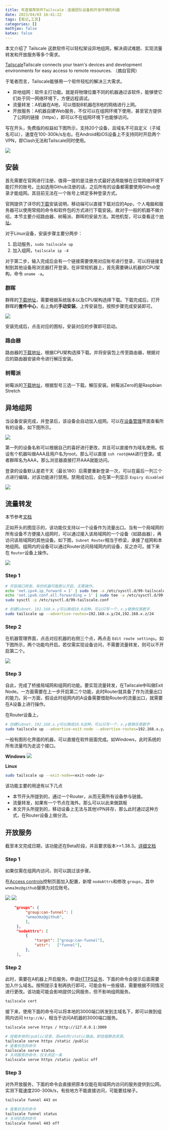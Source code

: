 ```yaml
---
title: 年度推荐软件Tailscale：连接团队设备和开发环境的利器
date: 2023/04/03 16:41:22
tags: [笔记,工具]
categories: []
mathjax: false
katex: false
---
```

本文介绍了 Tailscale 这款软件可以轻松架设异地组网，解决调试难题、实现流量转发和开放服务等多个需求。

<!-- more -->

[Tailscale](https://tailscale.com/)Tailscale connects your team's devices and development environments for easy access to remote resources. （摘自官网）

于笔者而言，Tailscale能够用一个软件轻松的解决三大需求。

- 异地组网：软件主打功能。就是将物理位置不同的机器通过该软件，能够使它们处于同一网络环境下，方便远程调试。
- 流量转发：A机器在A地，可以借助B机器在B地的网络进行上网。
- 开放服务：A机器自建Web服务，不仅可以在组网环境下使用，甚至官方提供了公网的链接（https），即可以不在组网环境下也能够访问。

写在开头，免费版的权益如下图所示，支持20个设备，且域名不可自定义（子域名可以），速度在100-300k/s左右。在Android和iOS设备上不支持同时开启两个VPN，即Clash无法和Tailscale同时使用。

![](https://raw.githubusercontent.com/wnma3mz/blog_posts/master/imgs/tailscale/1680514288836.png)

## 安装

首先需要在官网进行注册，值得一提的是注册方式最好选用能够在日常网络环境下能打开的账号。比如选用Github注册的话，之后所有的设备都需要使用Github登录才能组网。其目前无法在一个账号上绑定多种登录方式。

官网提供了详尽的[下载](https://tailscale.com/download)安装说明，移动端可以直接下载对应的App，个人电脑和服务器可以使用常规的命令和软件包的方式进行下载安装。故对于一般的机器不做介绍，本节主要介绍路由器、树莓派、群晖的安装方法。其他机型，可以查看这个[地址](https://pkgs.tailscale.com/stable/)。

对于Linux设备，安装步骤主要分两步：

1. 启动服务，`sudo tailscale up`
2. 加入组网，`tailscale ip -4`

对于第二步，输入完成后会有一个链接需要使用对应账号进行登录，可以将链接复制到其他设备用浏览器打开登录。在非常规机器上，首先需要确认机器的CPU架构，命令 `uname -a`。

### 群晖

群晖的[下载地址](https://pkgs.tailscale.com/stable/#spks)，需要根据系统版本以及CPU架构选择下载。下载完成后，打开群晖的**套件中心**，右上角的**手动安装**，上传安装包，按照步骤完成安装即可。

![](https://raw.githubusercontent.com/wnma3mz/blog_posts/master/imgs/tailscale/170356.png)

安装完成后，点击对应的图标，安装对应的步骤即可启动。

### 路由器

路由器的[下载地址](https://pkgs.tailscale.com/stable/#static)，根据CPU架构选择下载。并将安装包上传至路由器，根据对应的路由器安装命令进行解压安装。

### 树莓派

树莓派的[下载地址](https://pkgs.tailscale.com/stable/#raspbian-stretch)，根据型号三选一下载。解压安装。树莓派Zero的是Raspbian Stretch

## 异地组网

当设备安装完成，并登录后，该设备会自动加入组网。可以在[设备管理](https://login.tailscale.com/admin/machines)界面查看所有的设备，如下图所示。

![](https://raw.githubusercontent.com/wnma3mz/blog_posts/master/imgs/tailscale/171953.png)

第一列的设备名称可以根据自己的喜好进行更改，并且可以直接作为域名使用。假设有个机器叫做AAA且用户名为root，那么可以直接 `ssh root@AAA`进行登录。或者群晖名为AAA，那么浏览器直接打开AAA就能访问。

登录的设备默认是若干天（最长180）后需要重新登录一次，可以在最后一列三个点进行编辑，对该功能进行禁用。禁用成功后，会在第一列显示 `Expiry disabled`

![](https://raw.githubusercontent.com/wnma3mz/blog_posts/master/imgs/tailscale/172831.png)

## 流量转发

本节参考[文档](https://tailscale.com/kb/1019/subnets/)

正如开头的图显示的，该功能仅支持以一个设备作为流量出口。当有一个局域网的所有设备不方便接入组网时，可以通过接入该局域网的一个设备（如路由器），再访问该局域网的其他设备。如下图，`Subnet Router`相当于桥梁，承接了组网和本地组网。组网内的设备可以通过Router访问局域网内的设备，反之亦可。接下来在 `Router`设备上操作。

![](https://tailscale.com/kb/1019/subnets/subnets.png)

### Step 1

```bash
# 开启端口转发。有的机器可能默认开启，无需操作。
echo 'net.ipv4.ip_forward = 1' | sudo tee -a /etc/sysctl.d/99-tailscale.conf
echo 'net.ipv6.conf.all.forwarding = 1' | sudo tee -a /etc/sysctl.d/99-tailscale.conf
sudo sysctl -p /etc/sysctl.d/99-tailscale.conf
```

```bash
# 创建Subnet，192.168.x.y可以换成10.0这种。可以只写一个，x.y替换任意数字
sudo tailscale up --advertise-routes=192.168.x.y/24,192.168.x.z/24
```

### Step 2

在机器管理界面，点击对应机器的右侧三个点，再点击 `Edit route settings`。如下图所示，两个功能均开启。若仅需实现设备访问，不需要流量转发，则可以不开启第二个。

![](https://raw.githubusercontent.com/wnma3mz/blog_posts/master/imgs/tailscale/1680522033220.png)

### Step 3

自此，完成了桥接局域网和组网的功能。要实现流量转发，在Tailscale中叫做Exit Node。一方面需要在上一步开启第二个功能，此时Router就具备了作为流量出口的能力。另一方面，假设此时组网内的A设备需要借助Router的流量出口，就需要在A设备上进行操作。

在Router设备上，

```bash
# 创建Subnet，192.168.x.y可以换成10.0这种。可以只写一个，x.y替换任意数字
sudo tailscale up --advertise-exit-node --advertise-routes=192.168.x.y/24
```

一般有图形化界面的机器，可以直接在软件层面完成。如Windows，此时系统的所有流量均为走这个接口。

**Windows**
![](https://tailscale.com/kb/1103/exit-nodes/exit-node-windows-menu.png)

**Linux**

```bash
sudo tailscale up --exit-node=<exit-node-ip>
```

该功能主要的用途有以下几点

- 本节开头所提到的，通过一个Router，从而无需所有设备参与链接。
- 流量转发，如果有一个节点在海外。那么可以以此来做跳板
- 本文开头所提到的，移动设备上无法与其他VPN并存，那么此时通过这种方式，在Router设备上做分流。

## 开放服务

截至本文完成日期，该功能还在Beta阶段，并且要求版本>=1.38.3。[详细文档](https://tailscale.com/kb/1223/tailscale-funnel/)

### Step 1

如果仅需在组网内访问，则可以跳过该步骤。

在[Access controls](https://login.tailscale.com/admin/acls)控制页面加入配置，新增 `nodeAttrs`和修改 `groups`，其中 `wnma3mz@github`替换为对应账号。

![](https://raw.githubusercontent.com/wnma3mz/blog_posts/master/imgs/tailscale/1680523192944.png)
![](https://raw.githubusercontent.com/wnma3mz/blog_posts/master/imgs/tailscale/1680523204260.png)

```json
    "groups": {
         "group:can-funnel": [
         "wnma3mz@github",
         ],
     },
     "nodeAttrs": [
         {
             "target": ["group:can-funnel"],
             "attr":   ["funnel"],
         },
     ],
```

### Step 2

此时，需要在A机器上开启服务。申请[HTTPS证书](https://tailscale.com/kb/1153/enabling-https/)，下面的命令会提示后面需要加入什么域名。按照提示复制再执行即可。可能会有一些报错，需要根据不同情况进行更改。该功能可能会影响提供公网服务，但不影响组网服务。

```bash
tailscale cert
```

接下来，使用下面的命令可以将本地的3000端口转发到主域名下，即可以做到组网内访问 `http://A/`，相当于访问A机器的3000端口服务。

```bash
tailscale serve https / http://127.0.0.1:3000
```

```bash
# 挂载本地的/public目录，至web的/static路由。即挂载静态资源。
tailscale serve https /static /public
# 查看状态的命令
tailscale serve status
# 关闭服务的命令，仅关闭这一条
tailscale serve https /static /public off
```

### Step 3

对外开放服务，下面的命令会直接把原本仅能在局域网内访问的服务提供到公网。实测下载速度200-300k/s，有些地方不能直接访问，可能要挂梯子。

```bash
tailscale funnel 443 on
```

```bash
# 查看状态的命令
tailscale funnel status
# 关闭状态的命令
tailscale funnel 443 off
```

